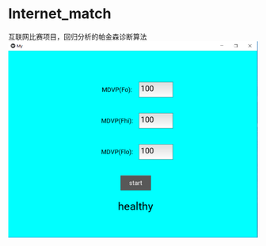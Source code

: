 # Internet_match
互联网比赛项目，回归分析的帕金森诊断算法
![Image text](https://github.com/19970526/Internet_match/blob/master/%E8%BD%AF%E4%BB%B6%E8%BF%90%E8%A1%8C%E6%88%AA%E5%9B%BE.PNG)
